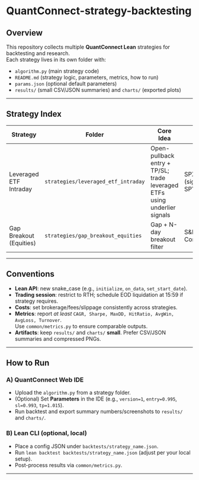 # QuantConnect-strategy-backtesting

## Overview
This repository collects multiple **QuantConnect Lean** strategies for backtesting and research.  
Each strategy lives in its own folder with:
- `algorithm.py` (main strategy code)
- `README.md` (strategy logic, parameters, metrics, how to run)
- `params.json` (optional default parameters)
- `results/` (small CSV/JSON summaries) and `charts/` (exported plots)
---

## Strategy Index
| Strategy | Folder | Core Idea | Universe | Exit | Notes |
|---|---|---|---|---|---|
| Leveraged ETF Intraday | `strategies/leveraged_etf_intraday` | Open-pullback entry + TP/SL; trade leveraged ETFs using underlier signals | SPXL/NVDL/TMF (signals: SPY/NVDA/TLT) | ±1.5% / −0.7% & EOD | two modes: multi-entry / single-position |
| Gap Breakout (Equities) | `strategies/gap_breakout_equities` | Gap + N-day breakout filter | S&P500 Components | T+1 or TP/SL | daily/minute versions |


---

## Conventions
- **Lean API**: new snake_case (e.g., `initialize`, `on_data`, `set_start_date`).
- **Trading session**: restrict to RTH; schedule EOD liquidation at 15:59 if strategy requires.
- **Costs**: set brokerage/fees/slippage consistently across strategies.
- **Metrics**: report *at least* `CAGR, Sharpe, MaxDD, HitRatio, AvgWin, AvgLoss, Turnover`.  
  Use `common/metrics.py` to ensure comparable outputs.
- **Artifacts**: keep `results/` and `charts/` **small**. Prefer CSV/JSON summaries and compressed PNGs.


---

## How to Run
### A) QuantConnect Web IDE
- Upload the `algorithm.py` from a strategy folder.
- (Optional) Set **Parameters** in the IDE (e.g., `version=1`, `entry=0.995`, `sl=0.993`, `tp=1.015`).
- Run backtest and export summary numbers/screenshots to `results/` and `charts/`.

### B) Lean CLI (optional, local)
- Place a config JSON under `backtests/strategy_name.json`.
- Run `lean backtest backtests/strategy_name.json` (adjust per your local setup).
- Post-process results via `common/metrics.py`.

---

